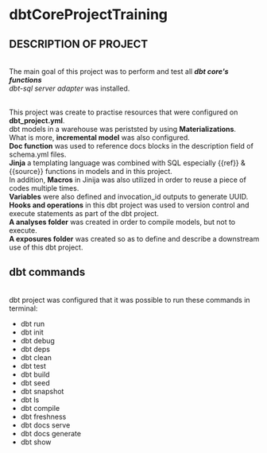 # dbtCoreProjectTraining
## DESCRIPTION OF PROJECT

<br />The main goal of this project was to perform and test all ***dbt core's functions***
<br />_dbt-sql server adapter_ was installed.

<br />This project was create to practise resources that were configured on **dbt_project.yml**.
<br />dbt models in a warehouse was periststed by using **Materializations**.
<br />What is more, **incremental model** was also configured.
<br />**Doc function** was used to reference docs blocks in the description field of schema.yml files.
<br />**Jinja** a templating language was combined with SQL especially {{ref}} & {{source}} functions in models and in this project.
<br />In addition, **Macros** in Jinija was also utilized in order to reuse a piece of codes multiple times.
<br />**Variables** were also defined and invocation_id outputs to generate UUID.
<br />**Hooks and operations** in this dbt project was used to version control and execute statements as part of the dbt project.
<br />**A analyses folder** was created in order to compile models, but not to execute.
<br />**A exposures folder** was created so as to define and describe a downstream use of this dbt project. 

## dbt commands

<br />dbt project was configured that it was possible to run these commands in terminal: 
- dbt run
- dbt init
- dbt debug
- dbt deps
- dbt clean
- dbt test
- dbt build
- dbt seed
- dbt snapshot
- dbt ls
- dbt compile
- dbt freshness
- dbt docs serve
- dbt docs generate
- dbt show

